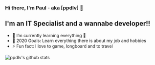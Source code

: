 <!--**ppdlv/ppdlv** is a ✨ _special_ ✨ repository because its `README.md` (this file) appears on your GitHub profile.

Here are some ideas to get you started:

- 🔭 I’m currently working on ...
- 🌱 I’m currently learning ...
- 👯 I’m looking to collaborate on ...
- 🤔 I’m looking for help with ...
- 💬 Ask me about ...
- 📫 How to reach me: ...
- 😄 Pronouns: ...
- ⚡ Fun fact: ...
-->
### Hi there, I'm Paul - aka [ppdlv] 👋

## I'm an IT Specialist and a wannabe developer!!

- 🌱 I’m currently learning everything 🤣
- 🥅 2020 Goals: Learn everything there is about my job and hobbies
- ⚡ Fun fact: I love to game, longboard and to travel

![ppdlv's github stats](https://github-readme-stats.vercel.app/api?username=ppdlv&show_icons=true&theme=dark)
